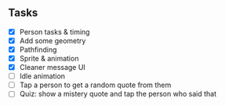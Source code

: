 ## Tasks

- [x] Person tasks & timing
- [x] Add some geometry
- [x] Pathfinding
- [x] Sprite & animation
- [x] Cleaner message UI
- [ ] Idle animation
- [ ] Tap a person to get a random quote from them
- [ ] Quiz: show a mistery quote and tap the person who said that
